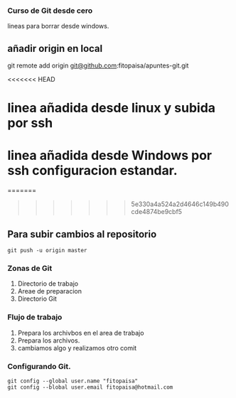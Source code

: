 ### Curso de Git desde cero

lineas para borrar desde windows.

## añadir origin en local
git remote add origin git@github.com:fitopaisa/apuntes-git.git


<<<<<<< HEAD
# linea añadida desde linux y subida por ssh
# linea añadida desde Windows por ssh configuracion estandar. 

=======
>>>>>>> 5e330a4a524a2d4646c149b490cde4874be9cbf5
## Para subir cambios al repositorio 
`git push -u origin master`


### Zonas de Git
1. Directorio de trabajo
2. Areae de preparacion
3. Directorio Git


### Flujo de trabajo
1. Prepara los archivbos en el area de trabajo
2. Prepara los archivos.
3. cambiamos algo y realizamos otro comit

### Configurando Git.
```
git config --global user.name "fitopaisa"
git config --blobal user.email fitopaisa@hotmail.com
```

